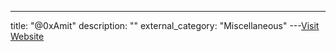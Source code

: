 ---
title: "@0xAmit"
description: ""
external_category: "Miscellaneous"
---[Visit Website](https://twitter.com/0xAmit)

